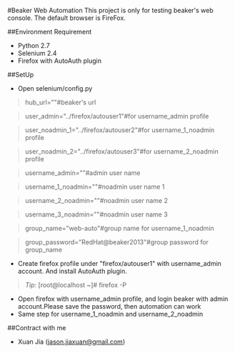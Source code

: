 #Beaker Web Automation
This project is only for testing beaker's web console. The default browser is FireFox.

##Environment Requirement
* Python 2.7
* Selenium 2.4
* Firefox with AutoAuth plugin

##SetUp
*  Open selenium/config.py

>  hub_url=""#beaker's url

>  user_admin="../firefox/autouser1"#for username_admin profile

>  user_noadmin_1="../firefox/autouser2"#for username_1_noadmin profile

>  user_noadmin_2="../firefox/autouser3"#for username_2_noadmin profile

>  username_admin=""#admin user name

>  username_1_noadmin=""#noadmin user name 1

>  username_2_noadmin=""#noadmin user name 2

>  username_3_noadmin=""#noadmin user name 3

>  group_name="web-auto"#group name for username_1_noadmin

>  group_password="RedHat@beaker2013"#group password for group_name

* Create firefox profile under "firefox/autouser1" with username_admin account. And install AutoAuth plugin.
>  *Tip:* 
       [root@localhost ~]# firefox -P
* Open firefox with username_admin profile, and login beaker with admin account.Please save the password, then automation can work
* Same step for username_1_noadmin and username_2_noadmin

##Contract with me
* Xuan Jia (jason.jiaxuan@gmail.com)    
